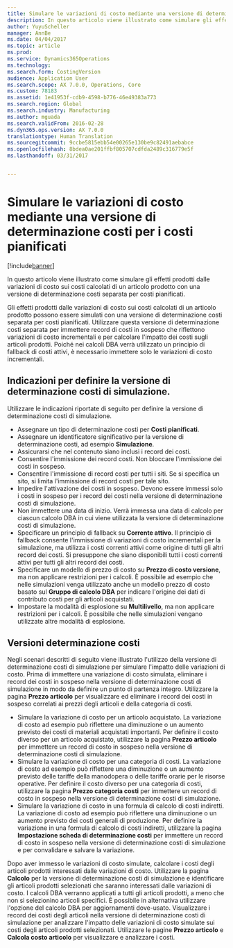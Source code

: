 ```yaml
---
title: Simulare le variazioni di costo mediante una versione di determinazione costi per i costi pianificati
description: In questo articolo viene illustrato come simulare gli effetti prodotti dalle variazioni di costo sui costi calcolati di un articolo prodotto con una versione di determinazione costi separata per costi pianificati.
author: YuyuScheller
manager: AnnBe
ms.date: 04/04/2017
ms.topic: article
ms.prod: 
ms.service: Dynamics365Operations
ms.technology: 
ms.search.form: CostingVersion
audience: Application User
ms.search.scope: AX 7.0.0, Operations, Core
ms.custom: 78183
ms.assetid: 1e41953f-cdb9-4598-b776-46e49383a773
ms.search.region: Global
ms.search.industry: Manufacturing
ms.author: mguada
ms.search.validFrom: 2016-02-28
ms.dyn365.ops.version: AX 7.0.0
translationtype: Human Translation
ms.sourcegitcommit: 9ccbe5815ebb54e00265e130be9c82491aebabce
ms.openlocfilehash: 8bdea0ae201ffbf805707cdfda2489c316779e5f
ms.lasthandoff: 03/31/2017


---
```


# <a name="simulate-cost-changes-by-using-a-costing-version-for-planned-costs"></a>Simulare le variazioni di costo mediante una versione di determinazione costi per i costi pianificati

[!include[banner](../includes/banner.md)]


In questo articolo viene illustrato come simulare gli effetti prodotti dalle variazioni di costo sui costi calcolati di un articolo prodotto con una versione di determinazione costi separata per costi pianificati.

Gli effetti prodotti dalle variazioni di costo sui costi calcolati di un articolo prodotto possono essere simulati con una versione di determinazione costi separata per costi pianificati. Utilizzare questa versione di determinazione costi separata per immettere record di costi in sospeso che riflettono variazioni di costo incrementali e per calcolare l'impatto dei costi sugli articoli prodotti. Poiché nei calcoli DBA verrà utilizzato un principio di fallback di costi attivi, è necessario immettere solo le variazioni di costo incrementali.

## <a name="guidelines-for-defining-the-simulation-costing-version"></a>Indicazioni per definire la versione di determinazione costi di simulazione.
Utilizzare le indicazioni riportate di seguito per definire la versione di determinazione costi di simulazione.

-   Assegnare un tipo di determinazione costi per **Costi pianificati**.
-   Assegnare un identificatore significativo per la versione di determinazione costi, ad esempio **Simulazione**.
-   Assicurarsi che nel contenuto siano inclusi i record dei costi.
-   Consentire l'immissione dei record costi. Non bloccare l'immissione dei costi in sospeso.
-   Consentire l'immissione di record costi per tutti i siti. Se si specifica un sito, si limita l'immissione di record costi per tale sito.
-   Impedire l'attivazione dei costi in sospeso. Devono essere immessi solo i costi in sospeso per i record dei costi nella versione di determinazione costi di simulazione.
-   Non immettere una data di inizio. Verrà immessa una data di calcolo per ciascun calcolo DBA in cui viene utilizzata la versione di determinazione costi di simulazione.
-   Specificare un principio di fallback su **Corrente attivo**. Il principio di fallback consente l'immissione di variazioni di costo incrementali per la simulazione, ma utilizza i costi correnti attivi come origine di tutti gli altri record dei costi. Si presuppone che siano disponibili tutti i costi correnti attivi per tutti gli altri record dei costi.
-   Specificare un modello di prezzo di costo su **Prezzo di costo versione**, ma non applicare restrizioni per i calcoli. È possibile ad esempio che nelle simulazioni venga utilizzato anche un modello prezzo di costo basato sul **Gruppo di calcolo DBA** per indicare l'origine dei dati di contributo costi per gli articoli acquistati.
-   Impostare la modalità di esplosione su **Multilivello**, ma non applicare restrizioni per i calcoli. È possibile che nelle simulazioni vengano utilizzate altre modalità di esplosione.

## <a name="costing-versions"></a>Versioni determinazione costi
Negli scenari descritti di seguito viene illustrato l'utilizzo della versione di determinazione costi di simulazione per simulare l'impatto delle variazioni di costo. Prima di immettere una variazione di costo simulata, eliminare i record dei costi in sospeso nella versione di determinazione costi di simulazione in modo da definire un punto di partenza integro. Utilizzare la pagina **Prezzo articolo** per visualizzare ed eliminare i record dei costi in sospeso correlati ai prezzi degli articoli e della categoria di costi.

-   Simulare la variazione di costo per un articolo acquistato. La variazione di costo ad esempio può riflettere una diminuzione o un aumento previsto dei costi di materiali acquistati importanti. Per definire il costo diverso per un articolo acquistato, utilizzare la pagina **Prezzo articolo** per immettere un record di costo in sospeso nella versione di determinazione costi di simulazione.
-   Simulare la variazione di costo per una categoria di costi. La variazione di costo ad esempio può riflettere una diminuzione o un aumento previsto delle tariffe della manodopera o delle tariffe orarie per le risorse operative. Per definire il costo diverso per una categoria di costi, utilizzare la pagina **Prezzo categoria costi** per immettere un record di costo in sospeso nella versione di determinazione costi di simulazione.
-   Simulare la variazione di costo in una formula di calcolo di costi indiretti. La variazione di costo ad esempio può riflettere una diminuzione o un aumento previsto dei costi generali di produzione. Per definire la variazione in una formula di calcolo di costi indiretti, utilizzare la pagina **Impostazione scheda di determinazione costi** per immettere un record di costo in sospeso nella versione di determinazione costi di simulazione e per convalidare e salvare la variazione.

Dopo aver immesso le variazioni di costo simulate, calcolare i costi degli articoli prodotti interessati dalle variazioni di costo. Utilizzare la pagina **Calcolo** per la versione di determinazione costi di simulazione e identificare gli articoli prodotti selezionati che saranno interessati dalle variazioni di costo. I calcoli DBA verranno applicati a tutti gli articoli prodotti, a meno che non si selezionino articoli specifici. È possibile in alternativa utilizzare l'opzione del calcolo DBA per aggiornamenti dove-usato. Visualizzare i record dei costi degli articoli nella versione di determinazione costi di simulazione per analizzare l'impatto delle variazioni di costo simulate sui costi degli articoli prodotti selezionati. Utilizzare le pagine **Prezzo articolo** e **Calcola costo articolo** per visualizzare e analizzare i costi.




